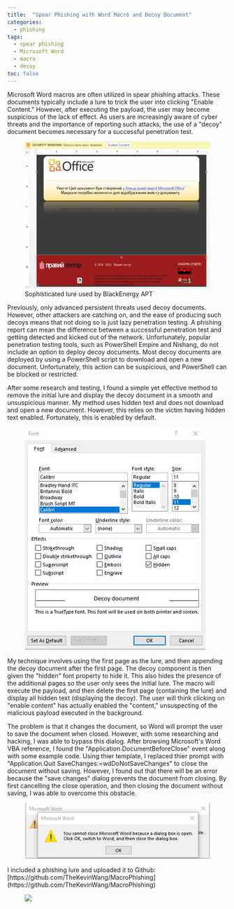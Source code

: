```yaml
---
title:  "Spear Phishing with Word Macro and Decoy Document"
categories: 
  - phishing
tags:
  - spear phishing
  - Microsoft Word
  - macro
  - decoy
toc: false
---
```

Microsoft Word macros are often utilized in spear phishing attacks. These documents typically include a lure to trick the user into clicking "Enable Content." However, after executing the payload, the user may become suspicious of the lack of effect. As users are increasingly aware of cyber threats and the importance of reporting such attacks, the use of a "decoy" document becomes necessary for a successful penetration test.

<figure>
	<a href="/assets/images/r7yrzafbzorbglbp8gcr.webp"><img src="/assets/images/r7yrzafbzorbglbp8gcr.webp"></a>
    <figcaption>Sophisticated lure used by BlackEnergy APT</figcaption>
</figure> 

Previously, only advanced persistent threats used decoy documents. However, other attackers are catching on, and the ease of producing such decoys means that not doing so is just lazy penetration testing. A phishing report can mean the difference between a successful penetration test and getting detected and kicked out of the network. Unfortunately, popular penetration testing tools, such as PowerShell Empire and Nishang, do not include an option to deploy decoy documents. Most decoy documents are deployed by using a PowerShell script to download and open a new document. Unfortunately, this action can be suspicious, and PowerShell can be blocked or restricted. 

After some research and testing, I found a simple yet effective method to remove the initial lure and display the decoy document in a smooth and unsuspicious manner. My method uses hidden text and does not download and open a new document. However, this relies on the victim having hidden text enabled. Fortunately, this is enabled by default. 
<figure>
	<a href="/assets/images/263257f06cbb481943679060048d03f5.png"><img src="/assets/images/263257f06cbb481943679060048d03f5.png"></a>
</figure>
My technique involves using the first page as the lure, and then appending the decoy document after the first page. The decoy component is then given the "hidden" font property to hide it. This also hides the presence of the additional pages so the user only sees the initial lure. The macro will execute the payload, and then delete the first page (containing the lure) and display all hidden text (displaying the decoy). The user will think clicking on "enable content" has actually enabled the "content," unsuspecting of the malicious payload executed in the background.

The problem is that it changes the document, so Word will prompt the user to save the document when closed. However, with some researching and hacking, I was able to bypass this dialog. After browsing Microsoft's Word VBA reference, I found the "Application.DocumentBeforeClose" event along with some example code. Using thier template, I replaced thier prompt with "Application.Quit SaveChanges:=wdDoNotSaveChanges" to close the document without saving. However, I found out that there will be an error because the "save changes" dialog prevents the document from closing. By first cancelling the close operation, and then closing the document without saving, I was able to overcome this obstacle.

<figure>
	<a href="/assets/images/05928bad692fdbc2e94f0be0318d409d.png"><img src="/assets/images/05928bad692fdbc2e94f0be0318d409d.png"></a>
</figure>
I included a phishing lure and uploaded it to Github:
[https://github.com/TheKevinWang/MacroPhishing](https://github.com/TheKevinWang/MacroPhishing)
<figure>
	<a href="https://raw.githubusercontent.com/TheKevinWang/MacroPhishing/master/WordMacroDemo.gif"><img src="https://raw.githubusercontent.com/TheKevinWang/MacroPhishing/master/WordMacroDemo.gif"></a>
</figure>

